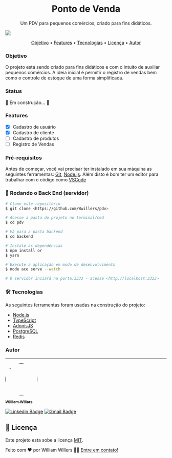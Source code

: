 <h1 align="center">
  Ponto de Venda
</h1>
<p align="center">
  Um PDV para pequenos comércios, criado para fins didáticos.
</p>
<img src="https://img.shields.io/github/license/Wwillers/pdv"/>


<p align="center">
 <a href="#objetivo">Objetivo</a> •
 <a href="#features">Features</a> • 
 <a href="#-tecnologias">Tecnologias</a> •  
 <a href="#-licença">Licença</a> • 
 <a href="#autor">Autor</a>
</p>

### Objetivo

  O projeto está sendo criado para fins didáticos e com o intuito de auxiliar pequenos comércios. A ideia inicial é permitir o registro de vendas bem como o controle de estoque
  de uma forma simplificada.

### Status
  
  🚧  Em construção...  🚧


### Features

- [x] Cadastro de usuário
- [x] Cadastro de cliente
- [ ] Cadastro de produtos
- [ ] Registro de Vendas

### Pré-requisitos

Antes de começar, você vai precisar ter instalado em sua máquina as seguintes ferramentas:
[Git](https://git-scm.com), [Node.js](https://nodejs.org/en/). 
Além disto é bom ter um editor para trabalhar com o código como [VSCode](https://code.visualstudio.com/)

### 🎲 Rodando o Back End (servidor)

```bash
# Clone este repositório
$ git clone <https://github.com/Wwillers/pdv>

# Acesse a pasta do projeto no terminal/cmd
$ cd pdv

# Vá para a pasta backend
$ cd backend

# Instale as dependências
$ npm install or
$ yarn

# Execute a aplicação em modo de desenvolvimento
$ node ace serve --watch

# O servidor inciará na porta:3333 - acesse <http://localhost:3333>
```

### 🛠 Tecnologias

As seguintes ferramentas foram usadas na construção do projeto:

- [Node.js](https://nodejs.org/en/)
- [TypeScript](https://www.typescriptlang.org/)
- [AdonisJS](https://adonisjs.com/)
- [PostgreSQL](https://www.postgresql.org/)
- [Redis](https://redis.io/)

### Autor
---

<a href="">
 <img style="border-radius: 50%" src="https://avatars.githubusercontent.com/u/49210525?s=460&u=a755a4560b0bfd51dff5e1eea558a4e8ee1fdb87&v=4" width="100px" alt=""/>
<br />
 
 <sub><b>William Willers</b></sub></a> <a href="https://github.com/Wwillers" title="github"></a>
 
[![Linkedin Badge](https://img.shields.io/badge/-William-blue?style=flat-square&logo=Linkedin&logoColor=white&link=https://www.linkedin.com/in/williamwillers/)](https://www.linkedin.com/in/williamwillers/) 
[![Gmail Badge](https://img.shields.io/badge/-williamwillers1@gmail.com-c14438?style=flat-square&logo=Gmail&logoColor=white&link=mailto:williamwillers1@gmail.com)](mailto:williamwillers1@gmail.com)


## 📝 Licença

Este projeto esta sobe a licença [MIT](./LICENSE).

Feito com ❤️ por William Willers 👋🏽 [Entre em contato!](https://www.linkedin.com/in/williamwillers/)
